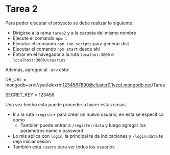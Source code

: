 # Tarea 2

Para poder ejecutar el proyecto se debe realizar lo siguiente:
- Dirigirse a la rama `tarea2` y a la carpeta del mismo nombre
- Ejecute el comando `npm i`
- Ejecutar el comando `npm run scripts` para generar dist
- Ejecutar el comando `npm start` desde ahí
- Entrar en el navegador a la ruta `localhot:3000` o `localhost:3000/usuarios`

Además, agregue al `.env` esto:

DB_URL = mongodb+srv://yaelalexrb:1234567890@cluster0.1vcot.mongodb.net/Tarea

SECRET_KEY = 123456




Una vez hecho esto puede proceder a hacer estas cosas
- Ir a la ruta `/register` para crear un nuevo usuario, en esta se especifica como
    - También puede entrar a `/register/data` y luego agregar los parámetros name y password
- Lo mis aplica con `login`, la principal te da indicaciones y `/login/data` te deja iniciar sesión
- También está `/users` para ver todos los usuarios

